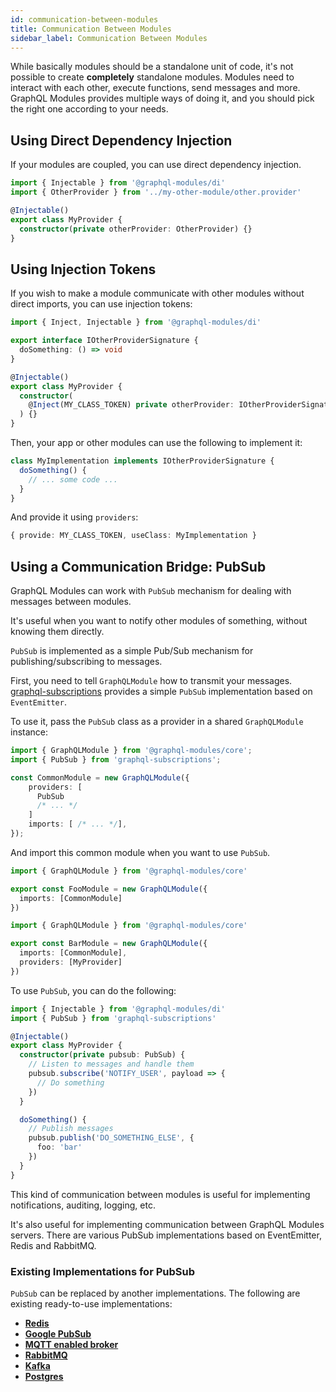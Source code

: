 ```yaml
---
id: communication-between-modules
title: Communication Between Modules
sidebar_label: Communication Between Modules
---
```


While basically modules should be a standalone unit of code, it's not possible to create **completely** standalone modules.
Modules need to interact with each other, execute functions, send messages and more.
GraphQL Modules provides multiple ways of doing it, and you should pick the right one according to your needs.

## Using Direct Dependency Injection

If your modules are coupled, you can use direct dependency injection.

```typescript
import { Injectable } from '@graphql-modules/di'
import { OtherProvider } from '../my-other-module/other.provider'

@Injectable()
export class MyProvider {
  constructor(private otherProvider: OtherProvider) {}
}
```

## Using Injection Tokens

If you wish to make a module communicate with other modules without direct imports, you can use injection tokens:

```typescript
import { Inject, Injectable } from '@graphql-modules/di'

export interface IOtherProviderSignature {
  doSomething: () => void
}

@Injectable()
export class MyProvider {
  constructor(
    @Inject(MY_CLASS_TOKEN) private otherProvider: IOtherProviderSignature
  ) {}
}
```

Then, your app or other modules can use the following to implement it:

```typescript
class MyImplementation implements IOtherProviderSignature {
  doSomething() {
    // ... some code ...
  }
}
```

And provide it using `providers`:

```typescript
{ provide: MY_CLASS_TOKEN, useClass: MyImplementation }
```

## Using a Communication Bridge: PubSub

GraphQL Modules can work with `PubSub` mechanism for dealing with messages between modules.

It's useful when you want to notify other modules of something, without knowing them directly.

`PubSub` is implemented as a simple Pub/Sub mechanism for publishing/subscribing to messages.

First, you need to tell `GraphQLModule` how to transmit your messages. [graphql-subscriptions](https://github.com/apollographql/graphql-subscriptions) provides a simple `PubSub` implementation based on `EventEmitter`.

To use it, pass the `PubSub` class as a provider in a shared `GraphQLModule` instance:

```typescript
import { GraphQLModule } from '@graphql-modules/core';
import { PubSub } from 'graphql-subscriptions';

const CommonModule = new GraphQLModule({
    providers: [
      PubSub
      /* ... */
    ]
    imports: [ /* ... */],
});
```

And import this common module when you want to use `PubSub`.

```typescript
import { GraphQLModule } from '@graphql-modules/core'

export const FooModule = new GraphQLModule({
  imports: [CommonModule]
})
```

```typescript
import { GraphQLModule } from '@graphql-modules/core'

export const BarModule = new GraphQLModule({
  imports: [CommonModule],
  providers: [MyProvider]
})
```

To use `PubSub`, you can do the following:

```typescript
import { Injectable } from '@graphql-modules/di'
import { PubSub } from 'graphql-subscriptions'

@Injectable()
export class MyProvider {
  constructor(private pubsub: PubSub) {
    // Listen to messages and handle them
    pubsub.subscribe('NOTIFY_USER', payload => {
      // Do something
    })
  }

  doSomething() {
    // Publish messages
    pubsub.publish('DO_SOMETHING_ELSE', {
      foo: 'bar'
    })
  }
}
```

This kind of communication between modules is useful for implementing notifications, auditing, logging, etc.

It's also useful for implementing communication between GraphQL Modules servers. There are various PubSub implementations based on EventEmitter, Redis and RabbitMQ.

### Existing Implementations for PubSub

`PubSub` can be replaced by another implementations. The following are existing ready-to-use implementations:

- **[Redis](https://github.com/davidyaha/graphql-redis-subscriptions)**
- **[Google PubSub](https://github.com/axelspringer/graphql-google-pubsub)**
- **[MQTT enabled broker](https://github.com/davidyaha/graphql-mqtt-subscriptions)**
- **[RabbitMQ](https://github.com/cdmbase/graphql-rabbitmq-subscriptions)**
- **[Kafka](https://github.com/ancashoria/graphql-kafka-subscriptions)**
- **[Postgres](https://github.com/GraphQLCollege/graphql-postgres-subscriptions)**
